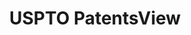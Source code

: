 ---
layout: default
bigquery: https://console.cloud.google.com/bigquery?p=patents-public-data&d=patentsview&page=dataset
citation: Attribution should be given to PatentsView for use, distribution, or derivative
  works.
code: https://github.com/CSSIP-AIR/PatentsView-Code-Snippets/
contributors: USPTO
cost: None
description: 'PatentsView includes US patent data including raw data (summaries, applications,
  pregrant applications), disambugations of inventors and assignees, and inventor
  gender estimates.  Also foreign priority data, # of figures and sheets, and government
  interest statements.'
documentation: https://patentsview.org/query/builder-faqs
last_edit: Mon, 04 Apr 2022 19:02:57 GMT
location: https://patentsview.org/
maintained_by: USPTO
record_creation_timestamp: 12/2/2020 17:20:46
schema_fields: '[''disamb_assignee_id_20190312'', ''ipc_version_indicator'', ''rawinventor_id'',
  ''lname'', ''num_figures'', ''lawyer_id'', ''subgroup'', ''location_id'', ''main_group'',
  ''section'', ''disamb_inventor_id_20201229'', ''kind'', ''name_first'', ''disamb_assignee_id_20200331'',
  ''disamb_assignee_id_20190820'', ''latitude'', ''relkind'', ''disamb_inventor_id_20200331'',
  ''subcategory_id'', ''deceased'', ''doc_type'', ''category_id'', ''level_one'',
  ''publication_number'', ''citation_id'', ''doctype'', ''group'', ''state_fips'',
  ''date'', ''disamb_inventor_id_20180528'', ''application_id'', ''rel_id'', ''state'',
  ''abstract'', ''city'', ''disclaimer_date'', ''latlong'', ''county_fips'', ''exemplary'',
  ''classification_status'', ''variety'', ''num_sheets'', ''patent_id'', ''uuid'',
  ''_371_date'', ''num'', ''attribution_status'', ''fname'', ''disamb_assignee_id_20191231'',
  ''level_two'', ''field_id'', ''group_id'', ''status'', ''subclass_id'', ''ipc_class'',
  ''number'', ''text'', ''symbol_position'', ''designation'', ''disamb_inventor_id_20190820'',
  ''dependent'', ''county'', ''country_transformed'', ''filename'', ''rule_47'', ''disamb_assignee_id_20200929'',
  ''disamb_inventor_id_20181127'', ''classification_level'', ''subsection_id'', ''series_code'',
  ''disamb_inventor_id_20171003'', ''level_three'', ''contract_award_number'', ''f371_date'',
  ''male_flag'', ''num_claims'', ''f102_date'', ''disamb_inventor_id_20170808'', ''role'',
  ''rawassignee_id'', ''subgroup_id'', ''disamb_inventor_id_20200630'', ''id'', ''disamb_assignee_id_20181127'',
  ''organization'', ''length'', ''disamb_assignee_id_20200630'', ''name_last'', ''disamb_inventor_id_20191008'',
  ''disamb_inventor_id_20191231'', ''term_extension'', ''term_disclaimer'', ''inventor_id'',
  ''_102_date'', ''disamb_inventor_id_20170307'', ''disamb_assignee_id_20191008'',
  ''sequence'', ''classification_value'', ''section_id'', ''organization_id'', ''country'',
  ''name'', ''mainclass_id'', ''disamb_inventor_id_20171226'', ''category'', ''assignee_id'',
  ''applicant_type'', ''action_date'', ''title'', ''term_grant'', ''type'', ''field_title'',
  ''sector_title'', ''gi_statement'', ''disamb_inventor_id_20190312'', ''subclass'',
  ''rawlocation_id'', ''lapse_of_patent'', ''withdrawn'', ''latin_name'', ''classification_data_source'',
  ''reldocno'', ''male'', ''longitude'', ''disamb_inventor_id_20200929'']'
shortname: patentsview
tags:
- disambiguation
- United States
- gender
terms_of_use: Creative Commons Attribution 4.0 International License.
timeframe: 1963-1999
title: USPTO PatentsView
uuid: cf1780b1-e265-4e49-8d1d-83b9cfe0fd9a
---